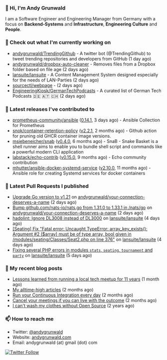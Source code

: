 ### 👋 Hi, I'm Andy Grunwald

I am a Software Engineer and Engineering Manager from Germany with a focus on **Backend-Systems** and **Infrastructure**, **Engineering Culture** and **People**.

### 👷 Check out what I'm currently working on


- [andygrunwald/TrendingGithub](https://github.com/andygrunwald/TrendingGithub) - A twitter bot (@TrendingGithub) to tweet trending repositories and developers from GitHub (1 day ago)
- [andygrunwald/dropbox-auto-cleaner](https://github.com/andygrunwald/dropbox-auto-cleaner) - Removes files from a Dropbox folder based on file age (2 days ago)
- [lansuite/lansuite](https://github.com/lansuite/lansuite) - A Content Management System designed especially for the needs of LAN-Parties (2 days ago)
- [sourcectl/webpage](https://github.com/sourcectl/webpage) -  (2 days ago)
- [EngineeringKiosk/GermanTechPodcasts](https://github.com/EngineeringKiosk/GermanTechPodcasts) - A curated list of German Tech Podcasts 🇩🇪 🇦🇹 🇨🇭 (2 days ago)

### 🔭 Latest releases I've contributed to


- [prometheus-community/ansible](https://github.com/prometheus-community/ansible) ([0.14.1](https://github.com/prometheus-community/ansible/releases/tag/0.14.1), 3 days ago) - Ansible Collection for Prometheus
- [snok/container-retention-policy](https://github.com/snok/container-retention-policy) ([v2.2.1](https://github.com/snok/container-retention-policy/releases/tag/v2.2.1), 2 months ago) - Github action for pruning old GHCR container image versions.
- [msiebeneicher/snab](https://github.com/msiebeneicher/snab) ([v0.4.0](https://github.com/msiebeneicher/snab/releases/tag/v0.4.0), 6 months ago) - SnaB - Snake Basket is a shell runner aims to enable you to bundle shell script and commands like a powerful modern CLI application
- [labstack/echo-contrib](https://github.com/labstack/echo-contrib) ([v0.15.0](https://github.com/labstack/echo-contrib/releases/tag/v0.15.0), 9 months ago) - Echo community contribution
- [mhutter/ansible-docker-systemd-service](https://github.com/mhutter/ansible-docker-systemd-service) ([v2.10.0](https://github.com/mhutter/ansible-docker-systemd-service/releases/tag/v2.10.0), 11 months ago) - Ansible role for creating Systemd services for docker containers

### 🔨 Latest Pull Requests I published


- [Upgrade Go version to v1.21](https://github.com/andygrunwald/your-connection-deserves-a-name/pull/86) on [andygrunwald/your-connection-deserves-a-name](https://github.com/andygrunwald/your-connection-deserves-a-name) (2 days ago)
- [Bump github.com/nats-io/nats.go from 1.31.0 to 1.33.1 in /nats/go](https://github.com/andygrunwald/your-connection-deserves-a-name/pull/85) on [andygrunwald/your-connection-deserves-a-name](https://github.com/andygrunwald/your-connection-deserves-a-name) (2 days ago)
- [hadolint: Ignore DL3008 instead of DL3000](https://github.com/lansuite/lansuite/pull/916) on [lansuite/lansuite](https://github.com/lansuite/lansuite) (4 days ago)
- [[Seating] Fix &#34;Fatal error: Uncaught TypeError: array_key_exists(): Argument #2 ($array) must be of type array, bool given in /modules/seating/Classes/Seat2.php on line 376&#34;](https://github.com/lansuite/lansuite/pull/915) on [lansuite/lansuite](https://github.com/lansuite/lansuite) (4 days ago)
- [Fixing several PHP errors in modules `stats`, `seating`, `tournament` and `party`](https://github.com/lansuite/lansuite/pull/914) on [lansuite/lansuite](https://github.com/lansuite/lansuite) (5 days ago)

### 📝 My recent blog posts


- [Lessons learned from running a local tech meetup for 11 years](https://andygrunwald.com/blog/lessons-learned-from-running-a-local-tech-meetup-for-11-years/) (1 month ago)
- [My alltime-high articles](https://andygrunwald.com/blog/my-all-time-high-articles/) (2 months ago)
- [Run your Continuous Integration every day](https://andygrunwald.com/blog/run-your-continuous-integration-every-day/) (2 months ago)
- [Cancel your meetings if you can live with the outcome](https://andygrunwald.com/blog/cancel-your-meetings-if-you-can-live-with-the-outcome/) (2 months ago)
- [I can&#39;t wash my clothes without Open Source](https://andygrunwald.com/blog/i-cant-wash-my-clothes-without-open-source/) (2 years ago)

### 📫 How to reach me

- Twitter: [@andygrunwald](https://twitter.com/andygrunwald)
- Website: [andygrunwald.com](https://andygrunwald.com)
- Email: andygrunwald (at) gmail (dot) com

[![Twitter Follow](https://img.shields.io/twitter/follow/andygrunwald?label=Follow&style=social)](https://twitter.com/andygrunwald)
